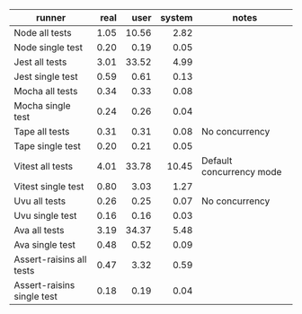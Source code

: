 | runner | real | user | system | notes |
| ------ | ----:| ----:| ------:| ----- |
|Node all tests|1.05|10.56|2.82||
|Node single test|0.20|0.19|0.05||
|Jest all tests|3.01|33.52|4.99||
|Jest single test|0.59|0.61|0.13||
|Mocha all tests|0.34|0.33|0.08||
|Mocha single test|0.24|0.26|0.04||
|Tape all tests|0.31|0.31|0.08|No concurrency|
|Tape single test|0.20|0.21|0.05||
|Vitest all tests|4.01|33.78|10.45|Default concurrency mode|
|Vitest single test|0.80|3.03|1.27||
|Uvu all tests|0.26|0.25|0.07|No concurrency|
|Uvu single test|0.16|0.16|0.03||
|Ava all tests|3.19|34.37|5.48||
|Ava single test|0.48|0.52|0.09||
|Assert-raisins all tests|0.47|3.32|0.59||
|Assert-raisins single test|0.18|0.19|0.04||
